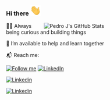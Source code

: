 ### Hi there <img src="https://raw.githubusercontent.com/ABSphreak/ABSphreak/master/gifs/Hi.gif" width="30">  


<img title="Pedro J's GitHub Stats" align="right" heigth="300" width="400" src="https://github-readme-stats.vercel.app/api?username=pedrobosman&hide=issues&count_private=true&icon_color=871489&title_color=01057d&bg_color=DEG,ffffff,e8ecfd&show_icons=true)"
/>
  
🕵️‍♀️ Always being curious and building things

👯 I’m available to help and learn together

📬 Reach me:

[<img src="https://img.shields.io/github/followers/pedrobosman?label=follow&style=social" height="22" title="Follow me" />](https://github.com/pedrobosman) 
[<img src="https://img.shields.io/badge/-LinkedIn-blue?style=flat-square&logo=Linkedin&logoColor=white&link=https://www.linkedin.com/in/pedrojbbarros" height="22" title="LinkedIn" />](https://www.linkedin.com/in/pedrojbbarros) 
<!--[<img src="https://img.shields.io/badge/-Instagram-purple?style=flat-square&logo=Instagram&logoColor=white&link=https://www.instagram.com/pedrojacobb" height="22" title="Instagram" />](https://www.instagram.com/pedrojacobb)-->




<!--
**pedrobosman/pedrobosman** is a ✨ _special_ ✨ repository because its `README.md` (this file) appears on your GitHub profile.-->


[![Linkedin](https://icon-icons.com/icons2/652/PNG/32/linkedin_icon-icons.com_59873.png)](https://www.linkedin.com/in/pedrojbbarros/)
<!--[![Instagram](https://icon-icons.com/icons2/2428/PNG/32/instagram_black_logo_icon_147122.png)](https://www.instagram.com/pedrojacobb/)-->
[![Linkedin](https://icon-icons.com/icons2/652/PNG/48/linkedin_icon-icons.com_59873.png)](https://www.linkedin.com/in/pedrojbbarros/)
<!--[![Instagram](https://icon-icons.com/icons2/2428/PNG/48/instagram_black_logo_icon_147122.png)](https://www.instagram.com/pedrojacobb/)-->

<!--
Here are some ideas to get you started:
- 🔭 I’m currently working on ...
- 🌱 I’m currently learning ...
- 👯 I’m looking to collaborate on ...
- 🤔 I’m looking for help with ...
- 💬 Ask me about ...
- 📫 How to reach me: ...
- 😄 Pronouns: ...
- ⚡ Fun fact: ...
-->

